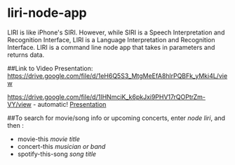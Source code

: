 # liri-node-app
LIRI is like iPhone's SIRI. However, while SIRI is a Speech Interpretation and Recognition Interface, LIRI is a Language Interpretation and Recognition Interface. LIRI is a command line node app that takes in parameters and returns data.

##Link to Video Presentation:
https://drive.google.com/file/d/1eH6Q5S3_MtgMeEfA8hlrPQBFk_yMki4L/view

https://drive.google.com/file/d/1IHNmciK_k6pkJxi9PHV17rQOPtrZm-VY/view - automatic!
[Presentation](https://drive.google.com/file/d/1IHNmciK_k6pkJxi9PHV17rQOPtrZm-VY/view)

##To search for movie/song info or upcoming concerts, enter *node liri*, and then : 
* movie-this *movie title*
* concert-this *musician or band*
* spotify-this-song *song title*


